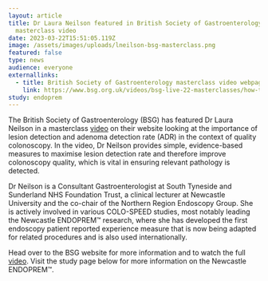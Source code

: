 ```yaml
---
layout: article
title: Dr Laura Neilson featured in British Society of Gastroenterology
  masterclass video
date: 2023-03-22T15:51:05.119Z
image: /assets/images/uploads/lneilson-bsg-masterclass.png
featured: false
type: news
audience: everyone
externallinks:
  - title: British Society of Gastroenterology masterclass video webpage
    link: https://www.bsg.org.uk/videos/bsg-live-22-masterclasses/how-to-maximise-your-adenoma-detection-rate-during-colonoscopy/
study: endoprem
---
```

The British Society of Gastroenterology (BSG) has featured Dr Laura Neilson in a masterclass [video](https://www.bsg.org.uk/videos/bsg-live-22-masterclasses/how-to-maximise-your-adenoma-detection-rate-during-colonoscopy/) on their website looking at the importance of lesion detection and adenoma detection rate (ADR) in the context of quality colonoscopy. In the video, Dr Neilson provides simple, evidence-based measures to maximise lesion detection rate and therefore improve colonoscopy quality, which is vital in ensuring relevant pathology is detected.

Dr Neilson is a Consultant Gastroenterologist at South Tyneside and Sunderland NHS Foundation Trust, a clinical lecturer at Newcastle University and the co-chair of the Northern Region Endoscopy Group. She is actively involved in various COLO-SPEED studies, most notably leading the Newcastle ENDOPREM™ research, where she has developed the first endoscopy patient reported experience measure that is now being adapted for related procedures and is also used internationally.

Head over to the BSG website for more information and to watch the full [video](https://www.bsg.org.uk/videos/bsg-live-22-masterclasses/how-to-maximise-your-adenoma-detection-rate-during-colonoscopy/). Visit the study page below for more information on the Newcastle ENDOPREM™.